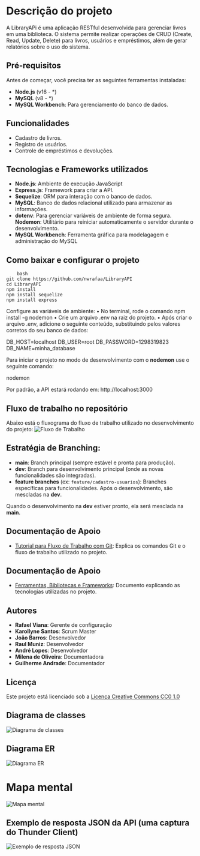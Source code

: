 # Descrição do projeto
A LibraryAPi é uma aplicação RESTful desenvolvida para gerenciar livros em uma biblioteca.
O sistema permite realizar operações de CRUD (Create, Read, Update, Delete) para livros, usuários e empréstimos, além de gerar relatórios sobre o uso do sistema.

## Pré-requisitos
Antes de começar, você precisa ter as seguintes ferramentas instaladas:
- **Node.js** (v16 - *)
- **MySQL** (v8 - *)
- **MySQL Workbench**: Para gerenciamento do banco de dados.

## Funcionalidades
- Cadastro de livros.
- Registro de usuários.
- Controle de empréstimos e devoluções.

## Tecnologias e Frameworks utilizados
- **Node.js**: Ambiente de execução JavaScript
- **Express.js**: Framework para criar a API.
- **Sequelize**: ORM para interação com o banco de dados.
- **MySQL**: Banco de dados relacional utilizado para armazenar as informações.
- **dotenv**: Para gerenciar variáveis de ambiente de forma segura.
**Nodemon**: Utilitário para reiniciar automaticamente o servidor durante o desenvolvimento.
- **MySQL Workbench**: Ferramenta gráfica para modelagagem e administração do MySQL

## Como baixar e configurar o projeto
```
    bash
git clone https://github.com/nwrafaa/LibraryAPI
cd LibraryAPI
npm install
npm install sequelize 
npm install express
```  

Configure as variáveis de ambiente:
• No terminal, rode o comando npm install -g nodemon
• Crie um arquivo .env na raiz do projeto.
• Após criar o arquivo .env, adicione o seguinte conteúdo, substituindo pelos valores corretos do seu banco de dados:

DB_HOST=localhost
DB_USER=root
DB_PASSWORD=1298319823
DB_NAME=minha_database

Para iniciar o projeto no modo de desenvolvimento com o **nodemon** use o seguinte comando:

nodemon

Por padrão, a API estará rodando em: http://localhost:3000 

## Fluxo de trabalho no repositório

Abaixo está o fluxograma do fluxo de trabalho utilizado no desenvolvimento do projeto:
![Fluxo de Trabalho](images/Fluxograma.png)

## Estratégia de Branching:
- **main**: Branch principal (sempre estável e pronta para produção).
- **dev**: Branch para desenvolvimento principal (onde as novas funcionalidades são integradas).
- **feature branches** (ex: `feature/cadastro-usuarios`): Branches específicas para funcionalidades. Após o desenvolvimento, são mescladas na **dev**.

Quando o desenvolvimento na **dev** estiver pronto, ela será mesclada na **main**.

## Documentação de Apoio

- [Tutorial para Fluxo de Trabalho com Git](fluxo_trabalho.pdf): Explica os comandos Git e o fluxo de trabalho utilizado no projeto.

## Documentação de Apoio

- [Ferramentas, Bibliotecas e Frameworks](ferramentas_tecnologias.pdf): Documento explicando as tecnologias utilizadas no projeto.

## Autores
- **Rafael Viana**:  Gerente de configuração
- **Karollyne Santos**: Scrum Master
- **João Barros**: Desenvolvedor
- **Raul Muniz**: Desenvolvedor
- **André Lopes**: Desenvolvedor
- **Milena de Oliveira**: Documentadora
- **Guilherme Andrade**: Documentador

## Licença 

Este projeto está licenciado sob a [Licença Creative Commons CC0 1.0](LICENSE)

## Diagrama de classes
![Diagrama de classes](images/diagrama_de_classes.png)

## Diagrama ER

![Diagrama ER](images/diagrama_er.png)

# Mapa mental

![Mapa mental](images/mindmap.png)

## Exemplo de resposta JSON da API (uma captura do Thunder Client)

![Exemplo de resposta JSON](images/resposta_json.png)








